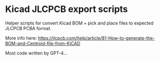 # Kicad JLCPCB export scripts

Helper scripts for convert Kicad BOM + pick and place files to expected JLCPCB PCBA format.

More info here: https://jlcpcb.com/help/article/81-How-to-generate-the-BOM-and-Centroid-file-from-KiCAD

Most code written by GPT-4...
